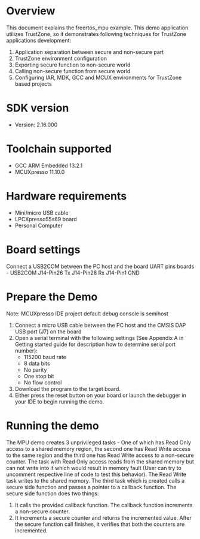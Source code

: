 Overview
========
This document explains the freertos_mpu example. This demo application utilizes TrustZone,
so it demonstrates following techniques for TrustZone applications development:
1. Application separation between secure and non-secure part
2. TrustZone environment configuration
3. Exporting secure function to non-secure world
4. Calling non-secure function from secure world
5. Configuring IAR, MDK, GCC and MCUX environments for TrustZone based projects


SDK version
===========
- Version: 2.16.000

Toolchain supported
===================
- GCC ARM Embedded  13.2.1
- MCUXpresso  11.10.0

Hardware requirements
=====================
- Mini/micro USB cable
- LPCXpresso55s69 board
- Personal Computer

Board settings
==============
Connect a USB2COM between the PC host and the board UART pins
boards           -               USB2COM
J14-Pin26                        Tx
J14-Pin28                        Rx
J14-Pin1                         GND

Prepare the Demo
================
Note: MCUXpresso IDE project default debug console is semihost
1.  Connect a micro USB cable between the PC host and the CMSIS DAP USB port (J7) on the board
2.  Open a serial terminal with the following settings (See Appendix A in Getting started guide for description how to determine serial port number):
    - 115200 baud rate
    - 8 data bits
    - No parity
    - One stop bit
    - No flow control
3.  Download the program to the target board.
4.  Either press the reset button on your board or launch the debugger in your IDE to begin running the demo.

Running the demo
================
The MPU demo creates 3 unprivileged tasks - One of which has Read Only access
to a shared memory region, the second one has Read Write access to the same
region and the third one has Read Write access to a non-secure counter. The task
with Read Only access reads from the shared memory but can not write into it
which would result in memory fault (User can try to uncomment respective line
of code to test this behavior). The Read Write task writes to the shared
memory. The third task which is created calls a secure side function and passes
a pointer to a callback function. The secure side function does two things:
1. It calls the provided callback function. The callback function increments
a non-secure counter.
2. It increments a secure counter and returns the incremented value.
After the secure function call finishes, it verifies that both the counters
are incremented.

